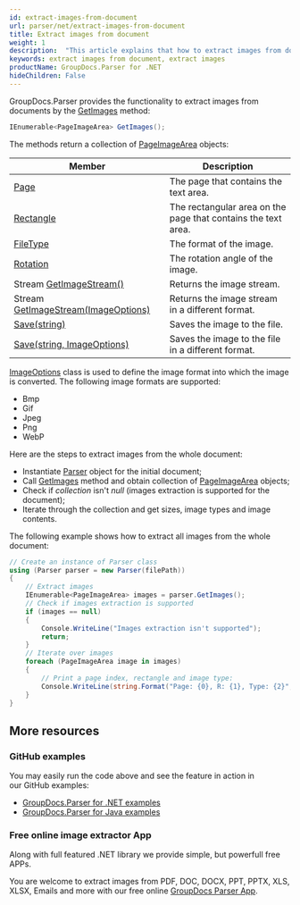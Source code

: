 ```yaml
---
id: extract-images-from-document
url: parser/net/extract-images-from-document
title: Extract images from document
weight: 1
description:  "This article explains that how to extract images from document."
keywords: extract images from document, extract images 
productName: GroupDocs.Parser for .NET
hideChildren: False
---
```

GroupDocs.Parser provides the functionality to extract images from documents by the [GetImages](https://reference.groupdocs.com/net/parser/groupdocs.parser/parser/methods/getimages) method:

```csharp
IEnumerable<PageImageArea> GetImages();
```

The methods return a collection of [PageImageArea](https://reference.groupdocs.com/net/parser/groupdocs.parser.data/pageimagearea) objects:

| Member | Description |
| --- | --- |
| [Page](https://reference.groupdocs.com/net/parser/groupdocs.parser.data/pagearea/properties/page) | The page that contains the text area. |
| [Rectangle](https://reference.groupdocs.com/net/parser/groupdocs.parser.data/pagearea/properties/rectangle) | The rectangular area on the page that contains the text area. |
| [FileType](https://reference.groupdocs.com/net/parser/groupdocs.parser.data/pageimagearea/properties/filetype) | The format of the image. |
| [Rotation](https://reference.groupdocs.com/net/parser/groupdocs.parser.data/pageimagearea/properties/rotation) | The rotation angle of the image. |
| Stream [GetImageStream()](https://reference.groupdocs.com/net/parser/groupdocs.parser.data/pageimagearea/methods/getimagestream) | Returns the image stream. |
| Stream [GetImageStream(ImageOptions)](https://reference.groupdocs.com/net/parser/groupdocs.parser.data.pageimagearea/getimagestream/methods/1) | Returns the image stream in a different format. |
| [Save(string)](https://reference.groupdocs.com/net/parser/groupdocs.parser.data/pageimagearea/methods/save) | Saves the image to the file. |
| [Save(string, ImageOptions)](https://reference.groupdocs.com/net/parser/groupdocs.parser.data.pageimagearea/save/methods/1) | Saves the image to the file in a different format. |

[ImageOptions](https://reference.groupdocs.com/net/parser/groupdocs.parser.options/imageoptions) class is used to define the image format into which the image is converted. The following image formats are supported:

*   Bmp
*   Gif
*   Jpeg
*   Png
*   WebP

Here are the steps to extract images from the whole document:

*   Instantiate [Parser](https://reference.groupdocs.com/net/parser/groupdocs.parser/parser) object for the initial document;
*   Call [GetImages](https://reference.groupdocs.com/net/parser/groupdocs.parser/parser/methods/getimages) method and obtain collection of [PageImageArea](https://reference.groupdocs.com/net/parser/groupdocs.parser.data/pageimagearea) objects;
*   Check if *collection* isn't *null* (images extraction is supported for the document);
*   Iterate through the collection and get sizes, image types and image contents.

The following example shows how to extract all images from the whole document:

```csharp
// Create an instance of Parser class
using (Parser parser = new Parser(filePath))
{
    // Extract images
    IEnumerable<PageImageArea> images = parser.GetImages();
    // Check if images extraction is supported
    if (images == null)
    {
        Console.WriteLine("Images extraction isn't supported");
        return;
    }
    // Iterate over images
    foreach (PageImageArea image in images)
    {
        // Print a page index, rectangle and image type:
        Console.WriteLine(string.Format("Page: {0}, R: {1}, Type: {2}", image.Page.Index, image.Rectangle, image.FileType));
    }
}
```

## More resources

### GitHub examples

You may easily run the code above and see the feature in action in our GitHub examples:

*   [GroupDocs.Parser for .NET examples](https://github.com/groupdocs-parser/GroupDocs.Parser-for-.NET)    
*   [GroupDocs.Parser for Java examples](https://github.com/groupdocs-parser/GroupDocs.Parser-for-Java)    

### Free online image extractor App

Along with full featured .NET library we provide simple, but powerfull free APPs.

You are welcome to extract images from PDF, DOC, DOCX, PPT, PPTX, XLS, XLSX, Emails and more with our free online [GroupDocs Parser App](https://products.groupdocs.app/parser).
